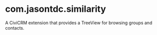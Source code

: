 # com.jasontdc.similarity
A CiviCRM extension that provides a TreeView for browsing groups and contacts.